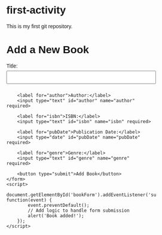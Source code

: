 # first-activity
This is my first git repository.



<!DOCTYPE html>
<html lang="en">
<head>
    <meta charset="UTF-8">        
    <meta name="viewport" content="width=device-width, initial-scale=1.0">
    <title>Book Management System</title>
    <style>
        body { font-family: Arial, sans-serif; margin: 20px; }
        form { max-width: 400px; }
        label { display: block; margin: 10px 0 5px; }
        input, select { width: 100%; padding: 8px; margin-bottom: 10px; }
        button { padding: 10px; background-color: #28a745; color: white; border: none; cursor: pointer; }
        button:hover { background-color: #218838; }
    </style>
</head>
<body>
    <h1>Add a New Book</h1>
    <form id="bookForm">
        <label for="title">Title:</label>
        <input type="text" id="title" name="title" required>

        <label for="author">Author:</label>
        <input type="text" id="author" name="author" required>

        <label for="isbn">ISBN:</label>
        <input type="text" id="isbn" name="isbn" required>

        <label for="pubDate">Publication Date:</label>
        <input type="date" id="pubDate" name="pubDate" required>

        <label for="genre">Genre:</label>
        <input type="text" id="genre" name="genre" required>

        <button type="submit">Add Book</button>
    </form>
    <script>
        document.getElementById('bookForm').addEventListener('submit', function(event) {
            event.preventDefault();
            // Add logic to handle form submission
            alert('Book added!');
        });
    </script>
</body>
</html>
